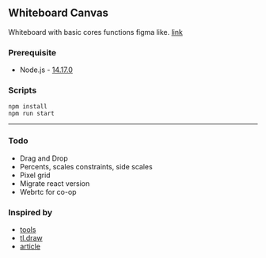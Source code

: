 ## Whiteboard Canvas

Whiteboard with basic cores functions figma like. [link](https://barkilm.github.io/whiteBoardCanvas)

### Prerequisite

- Node.js - [14.17.0](https://nodejs.org/en/blog/release/v14.17.0)

### Scripts

```
npm install
npm run start 
```

----

### Todo

- Drag and Drop
- Percents, scales constraints, side scales
- Pixel grid
- Migrate react version
- Webrtc for co-op

### Inspired by
- [tools](https://infinitecanvas.tools/gallery/)
- [tl.draw](https://github.com/tldraw/tldraw)
- [article](https://betterprogramming.pub/how-to-create-a-figma-like-infinite-canvas-in-react-a2b0365b2a7)
